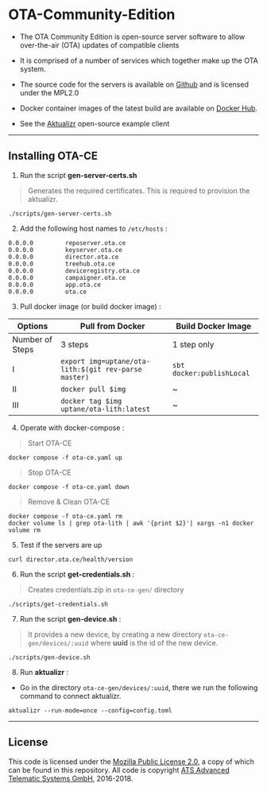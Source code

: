 # OTA-Community-Edition

- The OTA Community Edition is open-source server software to allow over-the-air (OTA) updates of compatible clients

- It is comprised of a number of services which together make up the OTA system.

- The source code for the servers is available on [Github](https://github.com/advancedtelematic) and is licensed under the MPL2.0

- Docker container images of the latest build are available on [Docker Hub](https://hub.docker.com/u/advancedtelematic).

- See the [Aktualizr](https://github.com/advancedtelematic/aktualizr) open-source example client
---
## Installing OTA-CE

1. Run the script **gen-server-certs.sh**
> Generates the required certificates.
> This is required to provision the aktualizr.
```
./scripts/gen-server-certs.sh
```
2. Add the following host names to `/etc/hosts` :

```
0.0.0.0         reposerver.ota.ce
0.0.0.0         keyserver.ota.ce
0.0.0.0         director.ota.ce
0.0.0.0         treehub.ota.ce
0.0.0.0         deviceregistry.ota.ce
0.0.0.0         campaigner.ota.ce
0.0.0.0         app.ota.ce
0.0.0.0         ota.ce
```

3. Pull docker image (or build docker image) :

|     Options     |Pull from Docker            | Build Docker Image            |
|----------------|-------------------------------|-----------------------------|
|Number of Steps|3 steps|1 step only|
|I|`export img=uptane/ota-lith:$(git rev-parse master)`|`sbt docker:publishLocal`|
|II|`docker pull $img`|      ~     |
|III|`docker tag $img uptane/ota-lith:latest`|~|

4. Operate with docker-compose :

> Start OTA-CE
```
docker compose -f ota-ce.yaml up
```
> Stop OTA-CE
```
docker compose -f ota-ce.yaml down
```
> Remove & Clean OTA-CE
```
docker compose -f ota-ce.yaml rm
docker volume ls | grep ota-lith | awk '{print $2}'| xargs -n1 docker volume rm
```

5. Test if the servers are up

```
curl director.ota.ce/health/version
```

6. Run the script **get-credentials.sh** :
> Creates credentials.zip in `ota-ce-gen/` directory
 ```
 ./scripts/get-credentials.sh
 ```

7. Run the script **gen-device.sh** :
> It provides a new device, by creating a new directory `ota-ce-gen/devices/:uuid` where **uuid** is the id of the new device.

 ```
 ./scripts/gen-device.sh
 ```
8. Run **aktualizr** :
- Go in the directory `ota-ce-gen/devices/:uuid`, there we run the following command to connect aktualizr.
```
aktualizr --run-mode=once --config=config.toml
```   

---
## License

This code is licensed under the [Mozilla Public License 2.0](LICENSE), a copy of which can be found in this repository. All code is copyright [ATS Advanced Telematic Systems GmbH](https://www.advancedtelematic.com), 2016-2018.
